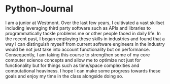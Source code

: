 # Python-Journal
I am a junior at Westmont. Over the last few years, I cultivated a vast skillset including leveraging third party software such as APIs and libraries to programmatically tackle problems me or other people faced in daily life. In the recent past, I began employing these skills in industries and found that a way I can distinguish myself from current software engineers in the industry would be not just take into account functionality but on performance. Consequently, I am taking this course to strengthen some of my core computer science concepts and allow me to optimize not just for functionality but for things such as time/space complexities and computational heaviness. I hope I can make some progress towards these goals and enjoy my time in the class alongside doing so.  
